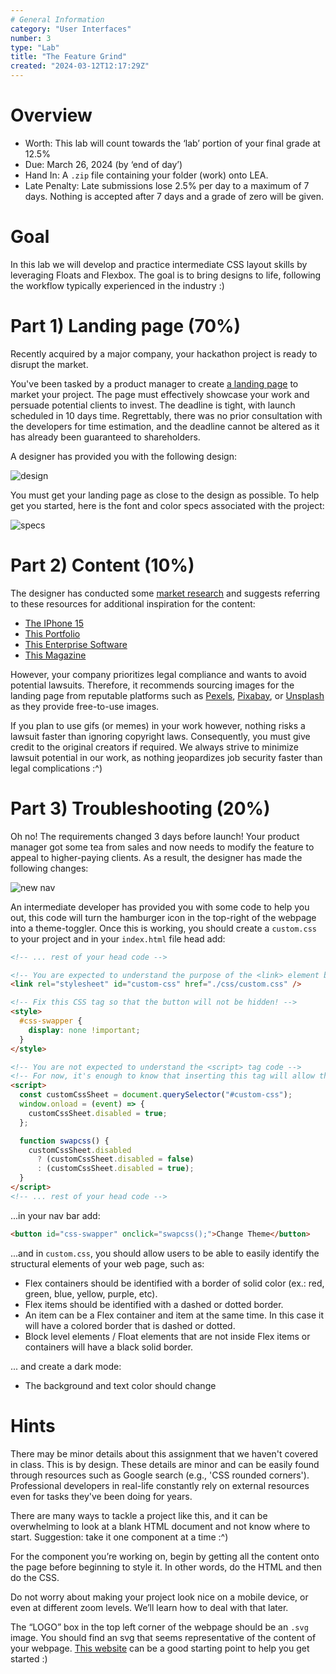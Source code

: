 ```yaml
---
# General Information
category: "User Interfaces"
number: 3
type: "Lab"
title: "The Feature Grind"
created: "2024-03-12T12:17:29Z"
---
```


# Overview

- Worth: This lab will count towards the ‘lab’ portion of your final grade at 12.5%
- Due: March 26, 2024 (by ‘end of day’)
- Hand In: A `.zip` file containing your folder (work) onto LEA.
- Late Penalty: Late submissions lose 2.5% per day to a maximum of 7 days. Nothing is accepted after 7 days and a grade of zero will be given.

# Goal

In this lab we will develop and practice intermediate CSS layout skills by leveraging Floats and Flexbox. The goal is to bring designs to life, following the workflow typically experienced in the industry :)

# Part 1) Landing page (70%)

Recently acquired by a major company, your hackathon project is ready to disrupt the market.

You've been tasked by a product manager to create [a landing page](https://www.semrush.com/blog/what-is-a-landing-page/?kw&cmp=CA_SRCH_DSA_Blog_EN&label=dsa_pagefeed&Network=g&Device=c&utm_content=676606881770&kwid=dsa-2185834088096&cmpid=18361978716&agpid=155254833518&BU=Core&extid=105177812820&adpos&gad_source=1) to market your project. The page must effectively showcase your work and persuade potential clients to invest. The deadline is tight, with launch scheduled in 10 days time. Regrettably, there was no prior consultation with the developers for time estimation, and the deadline cannot be altered as it has already been guaranteed to shareholders.

A designer has provided you with the following design:

![design](/assets/notes/W24-user-interfaces/labs/03/lab3-design.png)

You must get your landing page as close to the design as possible. To help get you started, here is the font and color specs associated with the project:

![specs](/assets/notes/W24-user-interfaces/labs/03/lab3-specs.png)

# Part 2) Content (10%)

The designer has conducted some [market research](https://bootcamp.uxdesign.cc/market-research-a-beginners-guide-for-ux-designers-64a5afaa0cb4) and suggests referring to these resources for additional inspiration for the content:

- [The IPhone 15](https://www.apple.com/ca/iphone/?afid=p238%7CsYSSN3NtJ-dc_mtid_20925xpb40345_pcrid_674783757790_pgrid_152700520759_pexid__&cid=wwa-ca-kwgo-iphone-slid----General-)
- [This Portfolio](https://colin-moy.webflow.io/)
- [This Enterprise Software](https://www.getmaintainx.com/enterprise/)
- [This Magazine](https://magazine.ssense.com/)

However, your company prioritizes legal compliance and wants to avoid potential lawsuits. Therefore, it recommends sourcing images for the landing page from reputable platforms such as [Pexels](https://www.pexels.com/), [Pixabay](https://pixabay.com/), or [Unsplash](https://unsplash.com/) as they provide free-to-use images.

If you plan to use gifs (or memes) in your work however, nothing risks a lawsuit faster than ignoring copyright laws. Consequently, you must give credit to the original creators if required. We always strive to minimize lawsuit potential in our work, as nothing jeopardizes job security faster than legal complications :^)

# Part 3) Troubleshooting (20%)

Oh no! The requirements changed 3 days before launch! Your product manager got some tea from sales and now needs to modify the feature to appeal to higher-paying clients. As a result, the designer has made the following changes:

![new nav](/assets/notes/W24-user-interfaces/labs/03/lab3-new-nav.png)

An intermediate developer has provided you with some code to help you out, this code will turn the hamburger icon in the top-right of the webpage into a theme-toggler. Once this is working, you should create a `custom.css` to your project and in your `index.html` file head add:

```html
<!-- ... rest of your head code -->

<!-- You are expected to understand the purpose of the <link> element below! -->
<link rel="stylesheet" id="custom-css" href="./css/custom.css" />

<!-- Fix this CSS tag so that the button will not be hidden! -->
<style>
  #css-swapper {
    display: none !important;
  }
</style>

<!-- You are not expected to understand the <script> tag code -->
<!-- For now, it's enough to know that inserting this tag will allow the button to control whether your custom css file will apply or not.-->
<script>
  const customCssSheet = document.querySelector("#custom-css");
  window.onload = (event) => {
    customCssSheet.disabled = true;
  };

  function swapcss() {
    customCssSheet.disabled
      ? (customCssSheet.disabled = false)
      : (customCssSheet.disabled = true);
  }
</script>
<!-- ... rest of your head code -->
```

...in your nav bar add:

```html
<button id="css-swapper" onclick="swapcss();">Change Theme</button>
```

...and in `custom.css`, you should allow users to be able to easily identify the structural elements of your web page, such as:

- Flex containers should be identified with a border of solid color (ex.: red, green, blue, yellow, purple, etc).
- Flex items should be identified with a dashed or dotted border.
- An item can be a Flex container and item at the same time. In this case it will have a colored border that is dashed or dotted.
- Block level elements / Float elements that are not inside Flex items or containers will have a black solid border.

... and create a dark mode:

- The background and text color should change

# Hints

There may be minor details about this assignment that we haven't covered in class. This is by design. These details are minor and can be easily found through resources such as Google search (e.g., 'CSS rounded corners'). Professional developers in real-life constantly rely on external resources even for tasks they've been doing for years.

There are many ways to tackle a project like this, and it can be overwhelming to look at a blank HTML document and not know where to start. Suggestion: take it one component at a time :^)

For the component you’re working on, begin by getting all the content onto the page before beginning to style it. In other words, do the HTML and then do the CSS.

Do not worry about making your project look nice on a mobile device, or even at different zoom levels. We’ll learn how to deal with that later.

The “LOGO” box in the top left corner of the webpage should be an `.svg` image. You should find an svg that seems representative of the content of your webpage. [This website](https://feathericons.com/) can be a good starting point to help you get started :)
